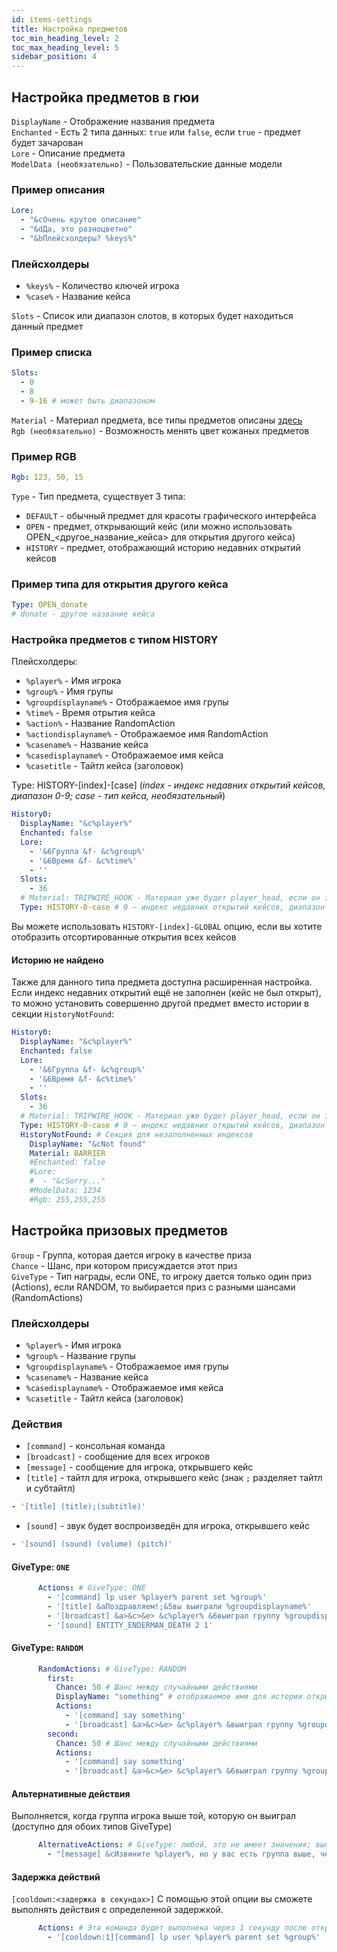 ```yaml
---
id: items-settings
title: Настройка предметов
toc_min_heading_level: 2
toc_max_heading_level: 5
sidebar_position: 4
---
```



## Настройка предметов в гюи
`DisplayName` - Отображение названия предмета <br />
`Enchanted` - Есть 2 типа данных: `true` или  `false`, если `true` - предмет будет зачарован <br />
`Lore` - Описание предмета <br/>
`ModelData (необязательно)` - Пользовательские данные модели

### Пример описания
```yaml
Lore:
  - "&cОчень крутое описание"
  - "&dДа, это разноцветно"
  - "&bПлейсхолдеры? %keys%"
```

### Плейсхолдеры
- `%keys%` - Количество ключей игрока
- `%case%` - Название кейса

`Slots` - Список или диапазон слотов, в которых будет находиться данный предмет

### Пример списка
```yaml
Slots:
  - 0
  - 8
  - 9-16 # может быть диапазоном
```
`Material` - Материал предмета, все типы предметов описаны [здесь](https://wiki.jodexindustries.space/docs/DonateCase/item-id) <br />
`Rgb (необязательно)` - Возможность менять цвет кожаных предметов <br />

### Пример RGB
```yaml
Rgb: 123, 50, 15
```
`Type` - Тип предмета, существует 3 типа: 
- `DEFAULT` - обычный предмет для красоты графического интерфейса
- `OPEN` - предмет, открывающий кейс (или можно использовать OPEN_\<другое_название_кейса\> для открытия другого кейса)
- `HISTORY` - предмет, отображающий историю недавних открытий кейсов <br/>

### Пример типа для открытия другого кейса
```yml
Type: OPEN_donate
# donate - другое название кейса
```

### Настройка предметов с типом HISTORY
Плейсхолдеры:
- `%player%` - Имя игрока
- `%group%` - Имя групы
- `%groupdisplayname%` - Отображаемое имя групы
- `%time%` - Время отрытия кейса
- `%action%` - Название RandomAction
- `%actiondisplayname%` - Отображаемое имя RandomAction
- `%casename%` - Название кейса
- `%casedisplayname%` - Отображаемое имя кейса
- `%casetitle` - Тайтл кейса (заголовок)

Type: HISTORY-[index]-[case]     (_index - индекс недавних открытий кейсов, диапазон 0-9; case - тип кейса, необязательный_)
```yaml
History0:
  DisplayName: "&c%player%"
  Enchanted: false
  Lore:
    - '&6Группа &f- &c%group%'
    - '&6Время &f- &c%time%'
    - ''
  Slots:
    - 36
  # Material: TRIPWIRE_HOOK - Материал уже будет player_head, если он закомментирован, может быть DEFAULT, если вы хотите использовать материал выиграшного предмета
  Type: HISTORY-0-case # 0 – индекс недавних открытий кейсов, диапазон 0-9; case - тип кейса, если пусто, то будет кейс по умолчанию (опционально)
```
Вы можете использовать `HISTORY-[index]-GLOBAL` опцию, если вы хотите отобразить отсортированные открытия всех кейсов

#### Историю не найдено
Также для данного типа предмета доступна расширенная настройка. Если индекс недавних открытий ещё не заполнен (кейс не был открыт), то можно установить совершенно другой предмет вместо истории в секции `HistoryNotFound`:
```yaml
History0:
  DisplayName: "&c%player%"
  Enchanted: false
  Lore:
    - '&6Группа &f- &c%group%'
    - '&6Время &f- &c%time%'
    - ''
  Slots:
    - 36
  # Material: TRIPWIRE_HOOK - Материал уже будет player_head, если он закомментирован, может быть DEFAULT, если вы хотите использовать материал выиграшного предмета
  Type: HISTORY-0-case # 0 – индекс недавних открытий кейсов, диапазон 0-9; case - тип кейса, если пусто, то будет кейс по умолчанию (опционально)
  HistoryNotFound: # Секция для незаполненных индексов
    DisplayName: "&cNot found"
    Material: BARRIER
    #Enchanted: false
    #Lore:
    #  - "&cSorry..."
    #ModelData: 1234
    #Rgb: 255,255,255
```

## Настройка призовых предметов
`Group` - Группа, которая дается игроку в качестве приза <br />
`Chance` - Шанс, при котором присуждается этот приз <br />
`GiveType` - Тип награды, если ONE, то игроку дается только один приз (Actions), если RANDOM, то выбирается приз с разными шансами (RandomActions)
### Плейсхолдеры
- `%player%` - Имя игрока
- `%group%` - Название групы
- `%groupdisplayname%` - Отображаемое имя групы
- `%casename%` - Название кейса
- `%casedisplayname%` - Отображаемое имя кейса
- `%casetitle` - Тайтл кейса (заголовок)

### Действия
- `[command]` - консольная команда
- `[broadcast]` - сообщение для всех игроков
- `[message]` - сообщение для игрока, открывшего кейс
- `[title]` - тайтл для игрока, открывшего кейс (знак `;` разделяет тайтл и субтайтл)
```yml
- '[title] (title);(subtitle)'
```
- `[sound]` - звук будет воспроизведён для игрока, открывшего кейс
```yml
- '[sound] (sound) (volume) (pitch)'
```

#### GiveType: `ONE`
```yaml
      Actions: # GiveType: ONE
        - '[command] lp user %player% parent set %group%'
        - '[title] &aПоздравляем!;&5вы выиграли %groupdisplayname%'
        - '[broadcast] &a>&c>&e> &c%player% &6выиграл группу %groupdisplayname% &6из &5Ultra-Case.'
        - '[sound] ENTITY_ENDERMAN_DEATH 2 1'
```

#### GiveType: `RANDOM`
```yaml
      RandomActions: # GiveType: RANDOM
        first:
          Chance: 50 # Шанс между случайными действиями
          DisplayName: "something" # отображаемое имя для истории открытий кейсов
          Actions:
            - '[command] say something'
            - '[broadcast] &a>&c>&e> &c%player% &выиграл группу %groupdisplayname% &6из &5Ultra-Case.'
        second:
          Chance: 50 # Шанс между случайными действиями
          Actions:
            - '[command] say something'
            - '[broadcast] &a>&c>&e> &c%player% &6выиграл группу %groupdisplayname% &6из &5Ultra-Case.'
```

#### Альтернативные действия
Выполняется, когда группа игрока выше той, которую он выиграл (доступно для обоих типов GiveType)
```yaml
      AlternativeActions: # GiveType: любой, это не имеет значения; выполняется, если группа ниже по рангу, чем группа игрока в LevelGroups
        - "[message] &cИзвините %player%, но у вас есть группа выше, чем вы выиграли:("
```
#### Задержка действий
`[cooldown:<задержка в секундах>]`
С помощью этой опции вы сможете выполнять действия с определенной задержкой.
```yaml
      Actions: # Эта команда будет выполнена через 1 секунду после открытия кейса
        - '[cooldown:1][command] lp user %player% parent set %group%'
```